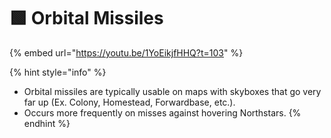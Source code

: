 # 🟩 Orbital Missiles

{% embed url="https://youtu.be/1YoEikjfHHQ?t=103" %}

{% hint style="info" %}
* Orbital missiles are typically usable on maps with skyboxes that go very far up (Ex. Colony, Homestead, Forwardbase, etc.).
* Occurs more frequently on misses against hovering Northstars.
{% endhint %}
